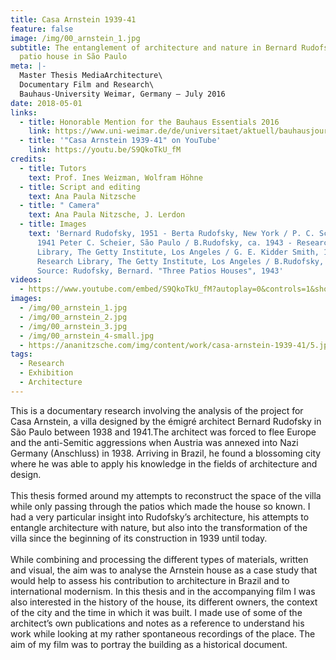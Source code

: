 ```yaml
---
title: Casa Arnstein 1939-41
feature: false
image: /img/00_arnstein_1.jpg
subtitle: The entanglement of architecture and nature in Bernard Rudofsky's
  patio house in São Paulo
meta: |-
  Master Thesis MediaArchitecture\
  Documentary Film and Research\
  Bauhaus-University Weimar, Germany – July 2016
date: 2018-05-01
links:
  - title: Honorable Mention for the Bauhaus Essentials 2016
    link: https://www.uni-weimar.de/de/universitaet/aktuell/bauhausjournal-online/veranstaltungen/titel/bauhaus-essentials-teilnehmer-stehen-fest/
  - title: '"Casa Arnstein 1939-41" on YouTube'
    link: https://youtu.be/S9QkoTkU_fM
credits:
  - title: Tutors
    text: Prof. Ines Weizman, Wolfram Höhne
  - title: Script and editing
    text: Ana Paula Nitzsche
  - title: " Camera"
    text: Ana Paula Nitzsche, J. Lerdon
  - title: Images
    text: 'Bernard Rudofsky, 1951 - Berta Rudofsky, New York / P. C. Scheier, ca.
      1941 Peter C. Scheier, São Paulo / B.Rudofsky, ca. 1943 - Research
      Library, The Getty Institute, Los Angeles / G. E. Kidder Smith, 1943 -
      Research Library, The Getty Institute, Los Angeles / B.Rudofsky, ca.1941 -
      Source: Rudofsky, Bernard. "Three Patios Houses", 1943'
videos:
  - https://www.youtube.com/embed/S9QkoTkU_fM?autoplay=0&controls=1&showinfo=0&rel=0
images:
  - /img/00_arnstein_1.jpg
  - /img/00_arnstein_2.jpg
  - /img/00_arnstein_3.jpg
  - /img/00_arnstein_4-small.jpg
  - https://ananitzsche.com/img/content/work/casa-arnstein-1939-41/5.jpg
tags:
  - Research
  - Exhibition
  - Architecture
---
```

This is a documentary research involving the analysis of the project for Casa Arnstein, a villa designed by the émigré architect Bernard Rudofsky in São Paulo between 1938 and 1941.The architect was forced to flee Europe and the anti-Semitic aggressions when Austria was annexed into Nazi Germany (Anschluss) in 1938. Arriving in Brazil, he found a blossoming city where he was able to apply his knowledge in the fields of architecture and design.\
\
This thesis formed around my attempts to reconstruct the space of the villa while only passing through the patios which made the house so known. I had a very particular insight into Rudofsky’s architecture, his attempts to entangle architecture with nature, but also into the transformation of the villa since the beginning of its construction in 1939 until today.\
\
While combining and processing the different types of materials, written and visual, the aim was to analyse the Arnstein house as a case study that would help to assess his contribution to architecture in Brazil and to international modernism. In this thesis and in the accompanying film I was also interested in the history of the house, its different owners, the context of the city and the time in which it was built. I made use of some of the architect’s own publications and notes as a reference to understand his work while looking at my rather spontaneous recordings of the place. The aim of my film was to portray the building as a historical document.